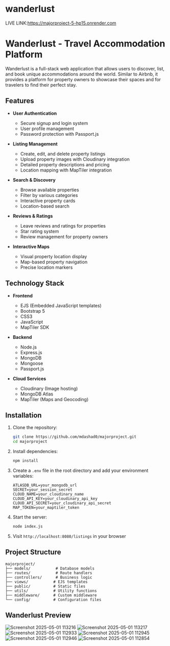 
# wanderlust    
LIVE LINK:https://majorproject-5-hp15.onrender.com

# Wanderlust - Travel Accommodation Platform
Wanderlust is a full-stack web application that allows users to discover, list, and book unique accommodations around the world. Similar to Airbnb, it provides a platform for property owners to showcase their spaces and for travelers to find their perfect stay.

## Features

- **User Authentication**
  - Secure signup and login system
  - User profile management
  - Password protection with Passport.js

- **Listing Management**
  - Create, edit, and delete property listings
  - Upload property images with Cloudinary integration
  - Detailed property descriptions and pricing
  - Location mapping with MapTiler integration

- **Search & Discovery**
  - Browse available properties
  - Filter by various categories
  - Interactive property cards
  - Location-based search

- **Reviews & Ratings**
  - Leave reviews and ratings for properties
  - Star rating system
  - Review management for property owners

- **Interactive Maps**
  - Visual property location display
  - Map-based property navigation
  - Precise location markers

## Technology Stack

- **Frontend**
  - EJS (Embedded JavaScript templates)
  - Bootstrap 5
  - CSS3
  - JavaScript
  - MapTiler SDK

- **Backend**
  - Node.js
  - Express.js
  - MongoDB
  - Mongoose
  - Passport.js

- **Cloud Services**
  - Cloudinary (Image hosting)
  - MongoDB Atlas
  - MapTiler (Maps and Geocoding)

## Installation

1. Clone the repository:
   ```bash
   git clone https://github.com/mdashad0/majorproject.git
   cd majorproject
   ```

2. Install dependencies:
   ```bash
   npm install
   ```

3. Create a `.env` file in the root directory and add your environment variables:
   ```env
   ATLASDB_URL=your_mongodb_url
   SECRET=your_session_secret
   CLOUD_NAME=your_cloudinary_name
   CLOUD_API_KEY=your_cloudinary_api_key
   CLOUD_API_SECRET=your_cloudinary_api_secret
   MAP_TOKEN=your_maptiler_token
   ```

4. Start the server:
   ```bash
   node index.js
   ```

5. Visit `http://localhost:8080/listings` in your browser

## Project Structure

```
majorproject/
├── models/           # Database models
├── routes/           # Route handlers
├── controllers/      # Business logic
├── views/           # EJS templates
├── public/          # Static files
├── utils/           # Utility functions
├── middleware/      # Custom middleware
└── config/          # Configuration files
```

## Wanderlust Preview

![Screenshot 2025-05-01 113216](https://i.ibb.co/bjfRZhbH/Screenshot-2025-09-12-205959.png)
![Screenshot 2025-05-01 113217](https://i.ibb.co/sd9n9bwX/Screenshot-2025-09-12-210019.png)
![Screenshot 2025-05-01 112933](https://i.ibb.co/9mYPH0dk/Screenshot-2025-09-12-173617.png)
![Screenshot 2025-05-01 112945](https://i.ibb.co/WpYLxTPx/Screenshot-2025-09-12-174306.png)
![Screenshot 2025-05-01 112946](https://i.ibb.co/JwMMhrSR/Screenshot-2025-09-12-174326.png)
![Screenshot 2025-05-01 112854](https://i.ibb.co/Hp450WhL/Screenshot-2025-09-12-174350.png)
